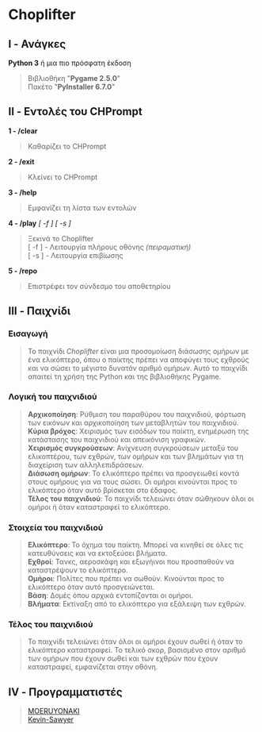 # Choplifter

## I - Ανάγκες

**Python 3** ή μια πιο πρόσφατη έκδοση
> Βιβλιοθήκη "**Pygame 2.5.0**"  
> Πακέτο "**PyInstaller 6.7.0**"  
  
## II - Εντολές του CHPrompt

**1 - /clear**  
> Καθαρίζει το CHPrompt  
  
**2 - /exit**  
> Κλείνει το CHPrompt  
  
**3 - /help**  
> Εμφανίζει τη λίστα των εντολών 
  
**4 - /play** *[ -f ]* *[ -s ]*  
> Ξεκινά το Choplifter  
> [ -f ] - Λειτουργία πλήρους οθόνης *(πειραματική)*  
> [ -s ] - Λειτουργία επιβίωσης 
  
**5 - /repo**  
> Επιστρέφει τον σύνδεσμο του αποθετηρίου  
  
## III - Παιχνίδι  
  
### Εισαγωγή
  
> Το παιχνίδι *Choplifter* είναι μια προσομοίωση διάσωσης ομήρων με ένα ελικόπτερο, όπου ο παίκτης πρέπει να αποφύγει τους εχθρούς και να σώσει το μέγιστο δυνατόν αριθμό ομήρων. Αυτό το παιχνίδι απαιτεί τη χρήση της Python και της βιβλιοθήκης Pygame.  
  
### Λογική του παιχνιδιού
  
> **Αρχικοποίηση**: Ρύθμιση του παραθύρου του παιχνιδιού, φόρτωση των εικόνων και αρχικοποίηση των μεταβλητών του παιχνιδιού.  
> **Κύρια βρόχος**: Χειρισμός των εισόδων του παίκτη, ενημέρωση της κατάστασης του παιχνιδιού και απεικόνιση γραφικών.  
> **Χειρισμός συγκρούσεων**: Ανίχνευση συγκρούσεων μεταξύ του ελικοπτέρου, των εχθρών, των ομήρων και των βλημάτων για τη διαχείριση των αλληλεπιδράσεων.  
> **Διάσωση ομήρων**: Το ελικόπτερο πρέπει να προσγειωθεί κοντά στους ομήρους για να τους σώσει. Οι ομήροι κινούνται προς το ελικόπτερο όταν αυτό βρίσκεται στο έδαφος.  
> **Τέλος του παιχνιδιού**: Το παιχνίδι τελειώνει όταν σώθηκουν όλοι οι ομήροι ή όταν καταστραφεί το ελικόπτερο.  
  
### Στοιχεία του παιχνιδιού
  
> **Ελικόπτερο**: Το όχημα του παίκτη. Μπορεί να κινηθεί σε όλες τις κατευθύνσεις και να εκτοξεύσει βλήματα.  
> **Εχθροί**: Τανκς, αεροσκάφη και εξωγήινοι που προσπαθούν να καταστρέψουν το ελικόπτερο.  
> **Ομήροι**: Πολίτες που πρέπει να σωθούν. Κινούνται προς το ελικόπτερο όταν αυτό προσγειώνεται.  
> **Βάση**: Δομές όπου αρχικά εντοπίζονται οι ομήροι.  
> **Βλήματα**: Εκτίναξη από το ελικόπτερο για εξάλειψη των εχθρών.  
  
### Τέλος του παιχνιδιού
  
> Το παιχνίδι τελειώνει όταν όλοι οι ομήροι έχουν σωθεί ή όταν το ελικόπτερο καταστραφεί. Το τελικό σκορ, βασισμένο στον αριθμό των ομήρων που έχουν σωθεί και των εχθρών που έχουν καταστραφεί, εμφανίζεται στην οθόνη.  
  
## IV - Προγραμματιστές
  
> [MOERUYONAKI](https://www.github.com/MOERUYONAKI)  
> [Kevin-Sawyer](https://www.github.com/Kevin-Sawyer)  
  